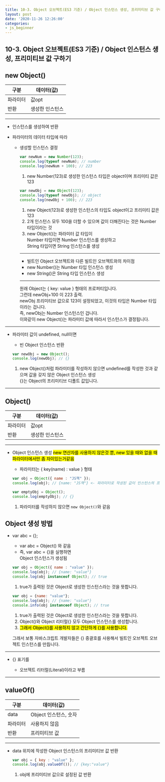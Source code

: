 ```yaml
---
title: 10-3. Object 오브젝트(ES3 기준) / Object 인스턴스 생성, 프리미티브 값 구하기
layout: post
date: '2020-11-26 12:26:00'
categories:
- js_beginner
---
```


## 10-3. Object 오브젝트(ES3 기준) / Object 인스턴스 생성, 프리미티브 값 구하기

## new Object()

|구분|데이터(값)|
|---|---------|
|파라미터|값opt|
|반환|생성한 인스턴스|

---

* 인스턴스를 생성하여 반환
* 파라미터의 데이터 타입에 따라 

    * 생성할 인스턴스 결정
    
        ```javascript
        var newNum = new Number(123);
        console.log(typeof newNum); // number
        console.log(newNum + 100); // 223
        ```
        
        1. new Number(123)로 생성한 인스턴스 타입은 object이며 프리미티 값은 123
        
        ```javascript
        var newObj = new Object(123);
        console.log(typeof newObj); // object
        console.log(newObj + 100); // 223
        ```
        
        1. new Object(123)로 생성한 인스턴스의 타입도 object이고 프리미티 값은 123
        2. 2개 인스턴스 모두 100을 더할 수 있으며 값이 더해진다는 것은 Number 타입이라는 것
        3. new Object()는 파라미터 값 타입이  
           Number 타입이면 Number 인스턴스를 생성하고  
           String 타입이면 String 인스턴스를 생성
          
        ---
        
        * 빌트인 Object 오브젝트와 다른 빌트인 오브젝트와의 차이점 
        * new Number()는 Number 타입 인스턴스 생성
        * new String()은 String 타입 인스턴스 생성
        
        ---
           
        원래 Object는 { key: value } 형태의 프로퍼티입니다.  
        그런데 newObj+100 이 223 출력.  
        newObj 프리미티브 값으로 123이 설정되었고, 이것의 타입은 Number 타입이라는 겁니다.  
        즉, newObj는 Number 인스턴스인 겁니다.  
        이와같이 new Object()는 파라미터 값에 따라서 인스턴스가 결정됩니다.
    

    
---

* 파라미터 값이 undefined, null이면

    * 빈 Object 인스턴스 반환
    
    ```javascript
    var newObj = new Object();
    console.log(newObj); // {}
    ```
    
    1. new Object()처럼 파라미터를 작성하지 않으면 undefined를 작성한 것과 같으며 값을 갖지 않은 Object 인스턴스 생성  
       {}는 Object의 프리미티브 디폴트 값입니다.
           
---

## Object()

|구분|데이터(값)|
|---|---------|
|파라미터|값opt|
|반환|생성한 인스턴스|

---

* Object 인스턴스 생성 <mark>new 연산자를 사용하지 않은것 뿐, new 있을 때와 없을 때 파라미터에서만 좀 차이있는거같음</mark>

    * 파라미터는 { key(name) : value } 형태
    
    ```javascript
    var obj = Object({ name : "JS책" });
    console.log(obj); // {name: "JS책"} <- 파라미터로 작성된 값이 인스턴스의 프리미티브 값이 됨
    
    var emptyObj = Object();
    console.log(emptyObj); // {}
    ```
          
    1. 파라미터를 작성하지 않으면 `new Object()`와 같음
        
## Object 생성 방법

* var abc = {};

    * var abc = Object() 와 같음
    * 즉, var abc = {}을 실행하면  
      Object 인스턴스가 생성됨
      
    ```javascript
    var obj = Object({ name : "value" });
    console.log(obj); // {name: "value"}
    console.log(obj instanceof Object); // true
    ```
    
    1. true가 출력된 것은 Object로 생성한 인스턴스라는 것을 뜻합니다.
    
    ```javascript
    var obj = {name: "value"};
    console.log(obj); // {name: "value"}
    console.info(obj instanceof Object); // true
    ```
    
    1. true가 출력된 것은 Object로 생성한 인스턴스라는 것을 뜻합니다.
    2. Object()와 Object 리터럴{} 모두 Object 인스턴스를 생성합니다.
    3. <mark>그래서 Object()를 사용하지 않고 간단하게 {}를 사용합니다.</mark>
    
    그래서 보통 자바스크립트 개발자들은 {} 중괄호를 사용해서 빌트인 오브젝트 오브젝트 인스턴스를 만듭니다.
      
---

* {} 표기를

    * 오브젝트 리터럴(Literal)이라고 부름
    
---

## valueOf()

|구분|데이터(값)|
|---|---------|
|data|Object 인스턴스, 숫자|
|파라미터|사용하지 않음|
|반환|프리미티브 값|

---

* data 위치에 작성한 Object 인스턴스의 프리미티브 값 반환

    ```javascript
    var obj = { key : "value" };
    console.log(obj.valueOf()); // {key:"value"}
    ```
    
    1. obj에 프리미티브 값으로 설정된 값 반환